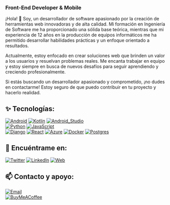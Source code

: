 ### Front-End Developer & Mobile

¡Hola! 👋 Soy, un desarrollador de software apasionado por la creación de herramientas web innovadoras y de alta calidad. Mi formación en Ingeniería de Software me ha proporcionado una sólida base teórica, mientras que mi experiencia de 12 años en la producción de equipos informáticos me ha permitido desarrollar habilidades prácticas y un enfoque orientado a resultados.

Actualmente, estoy enfocado en crear soluciones web que brinden un valor a los usuarios y resuelvan problemas reales. Me encanta trabajar en equipo y estoy siempre en busca de nuevos desafíos para seguir aprendiendo y creciendo profesionalmente.

Si estás buscando un desarrollador apasionado y comprometido, ¡no dudes en contactarme! Estoy seguro de que puedo contribuir en tu proyecto y hacerlo realidad.

<!--
**CodeGeekR/CodeGeekR** is a ✨ _special_ ✨ repository because its `README.md` (this file) appears on your GitHub profile.

Here are some ideas to get you started:

- 🔭 I’m currently working on ...
- 🌱 I’m currently learning ...
- 👯 I’m looking to collaborate on ...
- 🤔 I’m looking for help with ...
- 💬 Ask me about ...
- 📫 How to reach me: ...
- 😄 Pronouns: ...
- ⚡ Fun fact: ...
-->
## ✨ Tecnologías:
[![Android](https://img.shields.io/badge/Android-3DDC84?style=for-the-badge&logo=android&logoColor=white&labelColor=101010)](https://github.com/CodeGeekR)
[![Kotlin](https://img.shields.io/badge/Kotlin-0095D5?style=for-the-badge&logo=kotlin&logoColor=white&labelColor=101010)](https://github.com/CodeGeekR)
[![Android_Studio](https://img.shields.io/badge/Android_Studio-3DDC84?style=for-the-badge&logo=android-studio&logoColor=white&labelColor=101010)](https://github.com/CodeGeekR)
</br>
[![Python](https://img.shields.io/badge/Python-yellow?style=for-the-badge&logo=python&logoColor=white&labelColor=101010)](https://github.com/CodeGeekR)
[![JavaScript](https://img.shields.io/badge/JavaScript-F7DF1E?style=for-the-badge&logo=javascript&logoColor=white&labelColor=101010)](https://github.com/CodeGeekR)
</br>
[![Django](https://img.shields.io/badge/Django-092E20?style=for-the-badge&logo=django&logoColor=green&labelColor=101010)](https://github.com/CodeGeekR)
[![React](https://img.shields.io/badge/React-20232A?style=for-the-badge&logo=react&logoColor=61DAFB&labelColor=101010)](https://github.com/CodeGeekR)
[![Azure](https://img.shields.io/badge/microsoft%20azure-0089D6?style=for-the-badge&logo=microsoft-azure&logoColor=white&labelColor=101010)](https://github.com/CodeGeekR)
[![Docker](https://img.shields.io/badge/Docker-2CA5E0?style=for-the-badge&logo=docker&logoColor=white&labelColor=101010)](https://github.com/CodeGeekR)
[![Postgres](https://img.shields.io/badge/PostgreSQL-316192?style=for-the-badge&logo=postgresql&logoColor=white&labelColor=101010)](https://github.com/CodeGeekR)
</br>

## 💬 Encuéntrame en:
[![Twitter](https://img.shields.io/badge/Twitter-@geekrecargado-1DA1F2?style=for-the-badge&logo=twitter&logoColor=white&labelColor=101010)](https://twitter.com/geekrecargado)
[![LinkedIn](https://img.shields.io/badge/LinkedIn-codegeeekr-0077B5?style=for-the-badge&logo=linkedin&logoColor=white&labelColor=101010)](https://www.linkedin.com/in/codegeeekr)
[![Web](https://img.shields.io/badge/samuraidev.me-14a1f0?style=for-the-badge&logo=dev.to&logoColor=white&labelColor=101010)](https://samuraidev.me)

## 📫 Contacto y apoyo:
[![Email](https://img.shields.io/badge/sammydn7@gmail.com-email_personal_(1)-D14836?style=for-the-badge&logo=gmail&logoColor=white&labelColor=101010)](mailto:sammydn7@gmail.com)
</br>
[![BuyMeACoffee](https://img.shields.io/badge/Buy_Me_A_Coffee-apoya_mi_trabajo-FFDD00?style=for-the-badge&logo=buy-me-a-coffee&logoColor=white&labelColor=101010)](https://www.buymeacoffee.com/sammydn7V)

<!--
## 🔭 Proyectos destacados:
[![Validator IMEI](https://img.shields.io/badge/Validator-IMEI-green.svg)](https://codegeekr.github.io/validatorIMEI/)
[![Validator IMEI](https://img.shields.io/badge/Validator-IMEI-green.svg)](https://codegeekr.github.io/validatorIMEI/)
-->

